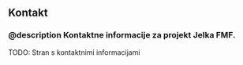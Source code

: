 ## Kontakt

### @description Kontaktne informacije za projekt Jelka FMF.

TODO: Stran s kontaktnimi informacijami
